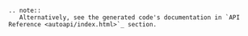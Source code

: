 
```{note} Please also have a look at the [wordle.org](wordle) file, and linked [features](_collections/gherkin_feature.md)
```
```{eval-rst}
.. note::
   Alternatively, see the generated code's documentation in `API Reference <autoapi/index.html>`_ section.
```

```{include} ../../README.md
```
